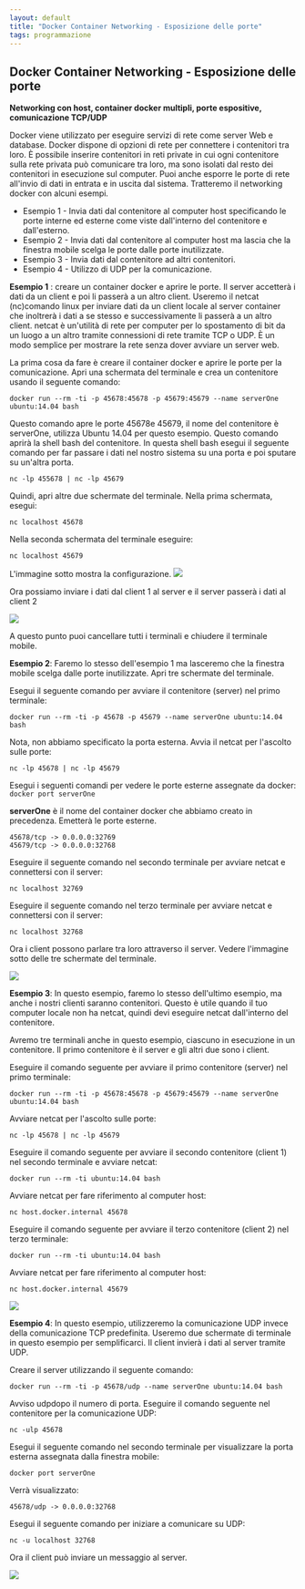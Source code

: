 ```yaml
---
layout: default
title: "Docker Container Networking - Esposizione delle porte"
tags: programmazione
---
```


## Docker Container Networking - Esposizione delle porte


**Networking con host, container docker multipli, porte espositive, comunicazione TCP/UDP**


Docker viene utilizzato per eseguire servizi di rete come server Web e database. Docker dispone di opzioni di rete per connettere i contenitori tra loro. È possibile inserire contenitori in reti private in cui ogni contenitore sulla rete privata può comunicare tra loro, ma sono isolati dal resto dei contenitori in esecuzione sul computer. Puoi anche esporre le porte di rete all'invio di dati in entrata e in uscita dal sistema. Tratteremo il networking docker con alcuni esempi.

* Esempio 1 - Invia dati dal contenitore al computer host specificando le porte interne ed esterne come viste dall'interno del contenitore e dall'esterno.
* Esempio 2 - Invia dati dal contenitore al computer host ma lascia che la finestra mobile scelga le porte dalle porte inutilizzate.
* Esempio 3 - Invia dati dal contenitore ad altri contenitori.
* Esempio 4 - Utilizzo di UDP per la comunicazione.

**Esempio 1** : creare un container docker e aprire le porte. Il server accetterà i dati da un client e poi li passerà a un altro client. Useremo il netcat (nc)comando linux per inviare dati da un client locale al server container che inoltrerà i dati a se stesso e successivamente li passerà a un altro client. netcat è un'utilità di rete per computer per lo spostamento di bit da un luogo a un altro tramite connessioni di rete tramite TCP o UDP. È un modo semplice per mostrare la rete senza dover avviare un server web.

La prima cosa da fare è creare il container docker e aprire le porte per la comunicazione. Apri una schermata del terminale e crea un contenitore usando il seguente comando:

```docker run --rm -ti -p 45678:45678 -p 45679:45679 --name serverOne ubuntu:14.04 bash```

Questo comando apre le porte 45678e 45679, il nome del contenitore è serverOne, utilizza Ubuntu 14.04 per questo esempio. Questo comando aprirà la shell bash del contenitore. In questa shell bash esegui il seguente comando per far passare i dati nel nostro sistema su una porta e poi sputare su un'altra porta.

```nc -lp 455678 | nc -lp 45679```

Quindi, apri altre due schermate del terminale. Nella prima schermata, esegui:

```nc localhost 45678```

Nella seconda schermata del terminale eseguire:

```nc localhost 45679```

L'immagine sotto mostra la configurazione.
![](https://1.bp.blogspot.com/-FNbfn4gZ_E4/XsFT6XSGKkI/AAAAAAAAJek/l0MLptLgcIoiPVAXGZ2GsdAk6g9UVQAVACLcBGAsYHQ/s1600/docker-networking.png)


Ora possiamo inviare i dati dal client 1 al server e il server passerà i dati al client 2

![](https://3.bp.blogspot.com/-u9v6X_sKPHE/XsFUlg6El7I/AAAAAAAAJes/E-huSfAYpckRUQgWPr--LLGhsrwdUwX7QCLcBGAsYHQ/s1600/docker-networking-2.png)

A questo punto puoi cancellare tutti i terminali e chiudere il terminale mobile.

**Esempio 2**: Faremo lo stesso dell'esempio 1 ma lasceremo che la finestra mobile scelga dalle porte inutilizzate. Apri tre schermate del terminale.

Esegui il seguente comando per avviare il contenitore (server) nel primo terminale:

```docker run --rm -ti -p 45678 -p 45679 --name serverOne ubuntu:14.04 bash```

Nota, non abbiamo specificato la porta esterna. Avvia il netcat per l'ascolto sulle porte:

```nc -lp 45678 | nc -lp 45679```

Esegui i seguenti comandi per vedere le porte esterne assegnate da docker:
```docker port serverOne```

**serverOne** è il nome del container docker che abbiamo creato in precedenza. Emetterà le porte esterne.
```
45678/tcp -> 0.0.0.0:32769
45679/tcp -> 0.0.0.0:32768
```

Eseguire il seguente comando nel secondo terminale per avviare netcat e connettersi con il server:

```nc localhost 32769```

Eseguire il seguente comando nel terzo terminale per avviare netcat e connettersi con il server:

```nc localhost 32768```

Ora i client possono parlare tra loro attraverso il server. Vedere l'immagine sotto delle tre schermate del terminale.

![](https://2.bp.blogspot.com/-foqpgxClKhk/XsFpSnqzArI/AAAAAAAAJfI/LyqgGKLjP2smt98h5QPesCJ3xRyjTMv6ACLcBGAsYHQ/s1600/docket-networking-5.png)

**Esempio 3**: In questo esempio, faremo lo stesso dell'ultimo esempio, ma anche i nostri clienti saranno contenitori. Questo è utile quando il tuo computer locale non ha netcat, quindi devi eseguire netcat dall'interno del contenitore.

Avremo tre terminali anche in questo esempio, ciascuno in esecuzione in un contenitore. Il primo contenitore è il server e gli altri due sono i client.

Eseguire il comando seguente per avviare il primo contenitore (server) nel primo terminale:

```
docker run --rm -ti -p 45678:45678 -p 45679:45679 --name serverOne ubuntu:14.04 bash
```
Avviare netcat per l'ascolto sulle porte:

```nc -lp 45678 | nc -lp 45679```


Eseguire il comando seguente per avviare il secondo contenitore (client 1) nel secondo terminale e avviare netcat:

```docker run --rm -ti ubuntu:14.04 bash```

Avviare netcat per fare riferimento al computer host:

```nc host.docker.internal 45678```


Eseguire il comando seguente per avviare il terzo contenitore (client 2) nel terzo terminale:

```docker run --rm -ti ubuntu:14.04 bash```

Avviare netcat per fare riferimento al computer host:

```nc host.docker.internal 45679```

![](https://4.bp.blogspot.com/-WviDClPuzzY/XsFjpH9Q3II/AAAAAAAAJe8/-qG_Y2pWz-UhNS71AVzzVy6YVUUAesE7wCLcBGAsYHQ/s1600/docker-networking-4.png)

**Esempio 4**: In questo esempio, utilizzeremo la comunicazione UDP invece della comunicazione TCP predefinita. Useremo due schermate di terminale in questo esempio per semplificarci. Il client invierà i dati al server tramite UDP.

Creare il server utilizzando il seguente comando:

```docker run --rm -ti -p 45678/udp --name serverOne ubuntu:14.04 bash```

Avviso udpdopo il numero di porta. Eseguire il comando seguente nel contenitore per la comunicazione UDP:

```nc -ulp 45678```

Esegui il seguente comando nel secondo terminale per visualizzare la porta esterna assegnata dalla finestra mobile:

```docker port serverOne```

Verrà visualizzato:

```45678/udp -> 0.0.0.0:32768```

Esegui il seguente comando per iniziare a comunicare su UDP:

```nc -u localhost 32768```

Ora il client può inviare un messaggio al server.

![](https://4.bp.blogspot.com/-ur5BzjDBufE/XsGDKnE0E9I/AAAAAAAAJfU/IHjpjFOs4skeHG_ilqCqeRcwy0Ckn4SrwCLcBGAsYHQ/s1600/docker-networking-6.png)

